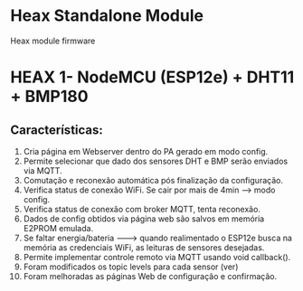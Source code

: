 # Heax Standalone Module
Heax module firmware

# HEAX 1- NodeMCU (ESP12e) + DHT11 + BMP180
## Características:
1. Cria página em Webserver dentro do PA gerado em modo config.
2. Permite selecionar que dado dos sensores DHT e BMP serão enviados via MQTT.
3. Comutação e reconexão automática pós finalização da  configuração.
4. Verifica status de conexão WiFi. Se cair por mais de 4min --> modo config.
5. Verifica status de conexão com broker MQTT, tenta reconexão.
6. Dados de config obtidos via página web são salvos em memória E2PROM emulada.
7. Se faltar energia/bateria ---> quando realimentado o ESP12e busca na memória as credenciais WiFi, as leituras de sensores desejadas.
8. Permite implementar controle remoto via MQTT usando void callback().
9. Foram modificados os topic levels para cada sensor (ver)
10. Foram melhoradas as páginas Web de configuração e confirmação.
